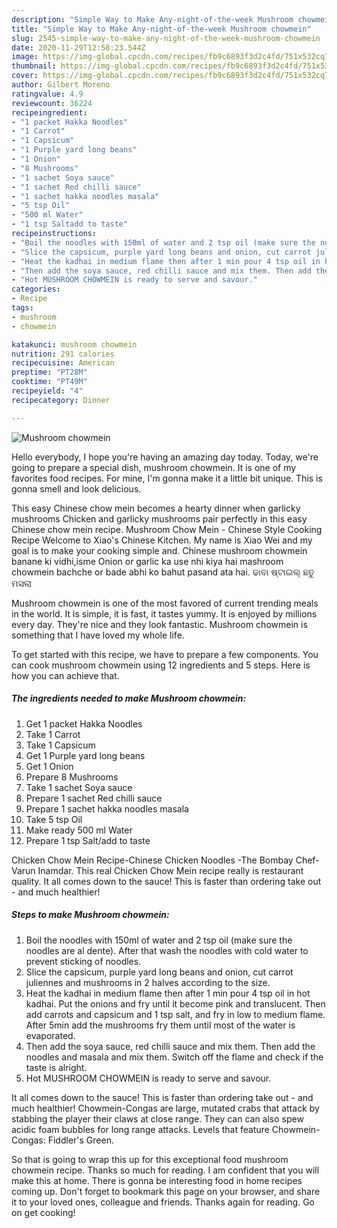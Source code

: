 ```yaml
---
description: "Simple Way to Make Any-night-of-the-week Mushroom chowmein"
title: "Simple Way to Make Any-night-of-the-week Mushroom chowmein"
slug: 2545-simple-way-to-make-any-night-of-the-week-mushroom-chowmein
date: 2020-11-29T12:58:23.544Z
image: https://img-global.cpcdn.com/recipes/fb9c6893f3d2c4fd/751x532cq70/mushroom-chowmein-recipe-main-photo.jpg
thumbnail: https://img-global.cpcdn.com/recipes/fb9c6893f3d2c4fd/751x532cq70/mushroom-chowmein-recipe-main-photo.jpg
cover: https://img-global.cpcdn.com/recipes/fb9c6893f3d2c4fd/751x532cq70/mushroom-chowmein-recipe-main-photo.jpg
author: Gilbert Moreno
ratingvalue: 4.9
reviewcount: 36224
recipeingredient:
- "1 packet Hakka Noodles"
- "1 Carrot"
- "1 Capsicum"
- "1 Purple yard long beans"
- "1 Onion"
- "8 Mushrooms"
- "1 sachet Soya sauce"
- "1 sachet Red chilli sauce"
- "1 sachet hakka noodles masala"
- "5 tsp Oil"
- "500 ml Water"
- "1 tsp Saltadd to taste"
recipeinstructions:
- "Boil the noodles with 150ml of water and 2 tsp oil (make sure the noodles are al dente). After that wash the noodles with cold water to prevent sticking of noodles."
- "Slice the capsicum, purple yard long beans and onion, cut carrot juliennes and mushrooms in 2 halves according to the size."
- "Heat the kadhai in medium flame then after 1 min pour 4 tsp oil in hot kadhai. Put the onions and fry until it become pink and translucent. Then add carrots and capsicum and 1 tsp salt, and fry in low to medium flame. After 5min add the mushrooms fry them until most of the water is evaporated."
- "Then add the soya sauce, red chilli sauce and mix them. Then add the noodles and masala and mix them. Switch off the flame and check if the taste is alright."
- "Hot MUSHROOM CHOWMEIN is ready to serve and savour."
categories:
- Recipe
tags:
- mushroom
- chowmein

katakunci: mushroom chowmein 
nutrition: 291 calories
recipecuisine: American
preptime: "PT28M"
cooktime: "PT49M"
recipeyield: "4"
recipecategory: Dinner

---
```



![Mushroom chowmein](https://img-global.cpcdn.com/recipes/fb9c6893f3d2c4fd/751x532cq70/mushroom-chowmein-recipe-main-photo.jpg)

Hello everybody, I hope you're having an amazing day today. Today, we're going to prepare a special dish, mushroom chowmein. It is one of my favorites food recipes. For mine, I'm gonna make it a little bit unique. This is gonna smell and look delicious.

This easy Chinese chow mein becomes a hearty dinner when garlicky mushrooms Chicken and garlicky mushrooms pair perfectly in this easy Chinese chow mein recipe. Mushroom Chow Mein - Chinese Style Cooking Recipe Welcome to Xiao&#39;s Chinese Kitchen. My name is Xiao Wei and my goal is to make your cooking simple and. Chinese mushroom chowmein banane ki vidhi,isme Onion or garlic ka use nhi kiya hai mashroom chowmein bachche or bade abhi ko bahut pasand ata hai. ଢାବା ଷ୍ଟାଇଲ୍ ଛତୁ ମସଲା

Mushroom chowmein is one of the most favored of current trending meals in the world. It is simple, it is fast, it tastes yummy. It is enjoyed by millions every day. They're nice and they look fantastic. Mushroom chowmein is something that I have loved my whole life.


To get started with this recipe, we have to prepare a few components. You can cook mushroom chowmein using 12 ingredients and 5 steps. Here is how you can achieve that.

<!--inarticleads1-->

##### The ingredients needed to make Mushroom chowmein:

1. Get 1 packet Hakka Noodles
1. Take 1 Carrot
1. Take 1 Capsicum
1. Get 1 Purple yard long beans
1. Get 1 Onion
1. Prepare 8 Mushrooms
1. Take 1 sachet Soya sauce
1. Prepare 1 sachet Red chilli sauce
1. Prepare 1 sachet hakka noodles masala
1. Take 5 tsp Oil
1. Make ready 500 ml Water
1. Prepare 1 tsp Salt/add to taste


Chicken Chow Mein Recipe-Chinese Chicken Noodles -The Bombay Chef- Varun Inamdar. This real Chicken Chow Mein recipe really is restaurant quality. It all comes down to the sauce! This is faster than ordering take out - and much healthier! 

<!--inarticleads2-->

##### Steps to make Mushroom chowmein:

1. Boil the noodles with 150ml of water and 2 tsp oil (make sure the noodles are al dente). After that wash the noodles with cold water to prevent sticking of noodles.
1. Slice the capsicum, purple yard long beans and onion, cut carrot juliennes and mushrooms in 2 halves according to the size.
1. Heat the kadhai in medium flame then after 1 min pour 4 tsp oil in hot kadhai. Put the onions and fry until it become pink and translucent. Then add carrots and capsicum and 1 tsp salt, and fry in low to medium flame. After 5min add the mushrooms fry them until most of the water is evaporated.
1. Then add the soya sauce, red chilli sauce and mix them. Then add the noodles and masala and mix them. Switch off the flame and check if the taste is alright.
1. Hot MUSHROOM CHOWMEIN is ready to serve and savour.


It all comes down to the sauce! This is faster than ordering take out - and much healthier! Chowmein-Congas are large, mutated crabs that attack by stabbing the player their claws at close range. They can can also spew acidic foam bubbles for long range attacks. Levels that feature Chowmein-Congas: Fiddler&#39;s Green. 

So that is going to wrap this up for this exceptional food mushroom chowmein recipe. Thanks so much for reading. I am confident that you will make this at home. There is gonna be interesting food in home recipes coming up. Don't forget to bookmark this page on your browser, and share it to your loved ones, colleague and friends. Thanks again for reading. Go on get cooking!
